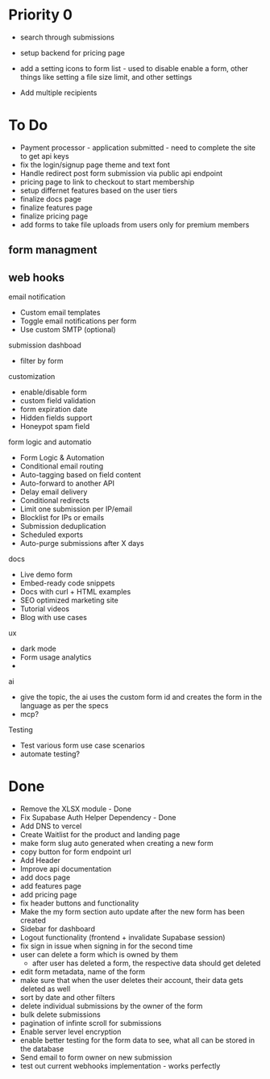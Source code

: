 # Priority 0
- search through submissions 
- setup backend for pricing page

- add a setting icons to form list - used to disable enable a form, other things like setting a file size limit, and other settings
- Add multiple recipients


# To Do
- Payment processor - application submitted - need to complete the site to get api keys
- fix the login/signup page theme and text font
- Handle redirect post form submission via public api endpoint
- pricing page to link to checkout to start membership 
- setup differnet features based on the user tiers
- finalize docs page
- finalize features page
- finalize pricing page
- add forms to take file uploads from users only for premium members

form managment 
- 
web hooks
-

email notification
- Custom email templates
- Toggle email notifications per form
- Use custom SMTP (optional)

submission dashboad
- filter by form

customization 
- enable/disable form
- custom field validation
- form expiration date
- Hidden fields support
- Honeypot spam field 

form logic and automatio
- Form Logic & Automation
- Conditional email routing
- Auto-tagging based on field content
- Auto-forward to another API
- Delay email delivery
- Conditional redirects
- Limit one submission per IP/email
- Blocklist for IPs or emails
- Submission deduplication
- Scheduled exports
- Auto-purge submissions after X days

docs
- Live demo form
- Embed-ready code snippets
- Docs with curl + HTML examples
- SEO optimized marketing site
- Tutorial videos
- Blog with use cases

ux
- dark mode
- Form usage analytics
- 

ai 
- give the topic, the ai uses the custom form id and creates the form in the language as per the specs
- mcp?

Testing
- Test various form use case scenarios
- automate testing?

# Done
- Remove the XLSX module - Done
- Fix Supabase Auth Helper Dependency - Done
- Add DNS to vercel
- Create Waitlist for the product and landing page
- make form slug auto generated when creating a new form
- copy button for form endpoint url
- Add Header
- Improve api documentation
- add docs page
- add features page
- add pricing page
- fix header buttons and functionality
- Make the my form section auto update after the new form has been created
- Sidebar for dashboard
- Logout functionality (frontend + invalidate Supabase session) 
- fix sign in issue when signing in for the second time
- user can delete a form which is owned by them
    - after user has deleted a form, the respective data should get deleted
- edit form metadata, name of the form
- make sure that when the user deletes their account, their data gets deleted as well
- sort by date and other filters
- delete individual submissions by the owner of the form
- bulk delete submissions
- pagination of infinte scroll for submissions
- Enable server level encryption
- enable better testing for the form data to see, what all can be stored in the database
- Send email to form owner on new submission
- test out current webhooks implementation - works perfectly